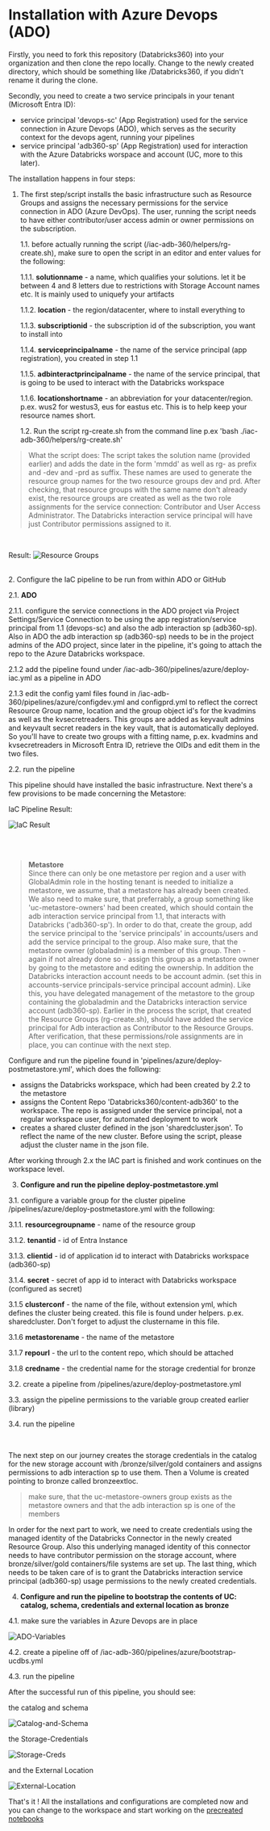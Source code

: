 # Installation with Azure Devops (ADO)

Firstly, you need to fork this repository (Databricks360) into your organization and then clone the repo locally. Change to the newly created directory, which should be something like /Databricks360, if you didn't rename it during the clone.

Secondly, you need to create a two service principals in your tenant (Microsoft Entra ID):
* service principal 'devops-sc' (App Registration) used for the service connection in Azure Devops (ADO), which serves as the security context for the devops agent, running your pipelines
* service principal 'adb360-sp' (App Registration) used for interaction with the Azure Databricks worspace and account (UC, more to this later). 

The installation happens in four steps:

1. The first step/script installs the basic infrastructure such as Resource Groups and assigns the necessary permissions for the service connection in ADO (Azure DevOps). The user, running the script needs to have either contributor/user access admin or owner permissions on the subscription.

    1.1. before actually running the script (/iac-adb-360/helpers/rg-create.sh), make sure to open the script in an editor and enter values for the following:
   
    1.1.1. **solutionname** - a name, which qualifies your solutions. let it be between 4 and 8 letters due to restrictions with Storage Account names etc. It is mainly used to uniquefy your artifacts
    
    1.1.2. **location** - the region/datacenter, where to install everything to
   
    1.1.3. **subscriptionid** - the subscription id of the subscription, you want to install into
   
    1.1.4. **serviceprincipalname** - the name of the service principal (app registration), you created in step 1.1
   
    1.1.5. **adbinteractprincipalname** - the name of the service principal, that is going to be used to interact with the Databricks workspace
   
    1.1.6. **locationshortname** - an abbreviation for your datacenter/region. p.ex. wus2 for westus3, eus for eastus etc. This is to help keep your resource names short.

    1.2. Run the script rg-create.sh from the command line p.ex 'bash ./iac-adb-360/helpers/rg-create.sh'

> What the script does: 
  The script takes the solution name (provided earlier) and adds the date in the form 'mmdd' as well as rg- as prefix and -dev and -prd as suffix. These names are used to generate the resource group names for the two resource groups dev and prd. After checking, that resource groups with the same name don't already exist, the resource groups are created as well as the two role assignments for the service connection: Contributor and User Access Administrator. The Databricks interaction service principal will have just Contributor permissions assigned to it.

  <br/>

  Result:
  ![Resource Groups](/imagery/resourcegroups.png)

<br/>
2. Configure the IaC pipeline to be run from within ADO or GitHub

2.1. **ADO**

2.1.1. configure the service connections in the ADO project via Project Settings/Service Connection to be using the app registration/service principal from 1.1 (devops-sc) and also the adb interaction sp (adb360-sp). Also in ADO the adb interaction sp (adb360-sp) needs to be in the project admins of the ADO project, since later in the pipeline, it's going to attach the repo to the Azure Databricks workspace.

2.1.2 add the pipeline found under /iac-adb-360/pipelines/azure/deploy-iac.yml as a pipeline in ADO

2.1.3 edit the config yaml files found in /iac-adb-360/pipelines/azure/configdev.yml and configprd.yml to reflect the correct Resource Group name, location and the group object id's for the kvadmins as well as the kvsecretreaders. This groups are added as keyvault admins and keyvault secret readers in the key vault, that is automatically deployed. So you'll have to create two groups with a fitting name, p.ex. kvadmins and kvsecretreaders in Microsoft Entra ID, retrieve the OIDs and edit them in the two files.

2.2. run the pipeline

This pipeline should have installed the basic infrastructure. Next there's a few provisions to be made concerning the Metastore:

IaC Pipeline Result:

![IaC Result](/imagery/iacresult.png)


<br/>
<br/>

> **Metastore** <br/>
Since there can only be one metastore per region and a user with GlobalAdmin role in the hosting tenant is needed to initialize a metastore, we assume, that a metastore has already been created. 
We also need to make sure, that preferrably, a group something like 'uc-metastore-owners' had been created, which should contain the adb interaction service principal from 1.1, that interacts with Databricks ('adb360-sp'). In order to do that, create the group, add the service principal to the 'service principals' in accounts/users and add the service principal to the group. Also make sure, that the metastore owner (globaladmin) is a member of this group. Then - again if not already done so - assign this group as a metastore owner by going to the metastore and editing the ownership. In addition the Databricks interaction account needs to be account admin. (set this in accounts-service principals-service principal account admin). Like this, you have delegated management of the metastore to the group containing the globaladmin and the Databricks interaction service account (adb360-sp). Earlier in the process the script, that created the Resource Groups (rg-create.sh), should have added the service principal for Adb interaction as Contributor to the Resource Groups.
After verification, that these permissions/role assignments are in place, you can continue with the next step.

Configure and run the pipeline found in 'pipelines/azure/deploy-postmetastore.yml', which does the following:

* assigns the Databricks workspace, which had been created by 2.2 to the metastore
* assigns the Content Repo 'Databricks360/content-adb360' to the workspace. The repo is assigned under the service principal, not a regular workspace user, for automated deployment to work
* creates a shared cluster defined in the json 'sharedcluster.json'. To reflect the name of the new cluster. Before using the script, please adjust the cluster name in the json file.

After working through 2.x the IAC part is finished and work continues on the workspace level. 


3. **Configure and run the pipeline deploy-postmetastore.yml**

3.1. configure a variable group for the cluster pipeline /pipelines/azure/deploy-postmetastore.yml with the following:

3.1.1. **resourcegroupname** - name of the resource group

3.1.2. **tenantid** - id of Entra Instance

3.1.3. **clientid** - id of application id to interact with Databricks workspace (adb360-sp)

3.1.4. **secret** - secret of app id to interact with Databricks workspace (configured as secret)

3.1.5 **clusterconf** - the name of the file, without extension yml, which defines the cluster being created. this file is found under helpers. p.ex. sharedcluster. Don't forget to adjust the clustername in this file.

3.1.6 **metastorename** - the name of the metastore

3.1.7 **repourl** - the url to the content repo, which should be attached

3.1.8 **credname** - the credential name for the storage credential for bronze

3.2. create a pipeline from /pipelines/azure/deploy-postmetastore.yml 

3.3. assign the pipeline permissions to the variable group created earlier (library)

3.4. run the pipeline

<br/>


The next step on our journey creates the storage credentials in the catalog for the new storage account with /bronze/silver/gold containers and assigns permissions to adb interaction sp to use them. Then a Volume is created pointing to bronze called bronzeextloc.

> make sure, that the uc-metastore-owners group exists as the metastore owners and that the adb interaction sp is one of the members


In order for the next part to work, we need to create credentials using the managed identity of the Databricks Connector in the newly created Resource Group. Also this underlying managed identity of this connector needs to have contributor permission on the storage account, where bronze/silver/gold containers/file systems are set up. The last thing, which needs to be taken care of is to grant the Databricks interaction service principal (adb360-sp) usage permissions to the newly created credentials.


4. **Configure and run the pipeline to bootstrap the contents of UC: catalog, schema, credentials and external location as bronze**

4.1. make sure the variables in Azure Devops are in place

![ADO-Variables](/imagery/ado-variables.png)

4.2. create a pipeline off of /iac-adb-360/pipelines/azure/bootstrap-ucdbs.yml

4.3. run the pipeline


After the successful run of this pipeline, you should see:

the catalog and schema

![Catalog-and-Schema](/imagery/uccatalogresult.png)


the Storage-Credentials

![Storage-Creds](/imagery/uc-storage-creds.png)

and the External Location

![External-Location](/imagery/uc-extlocation-bronze.png)


That's it ! All the installations and configurations are completed now and you can change to the workspace and start working on the [precreated notebooks](/content-adb-360/README.md)


